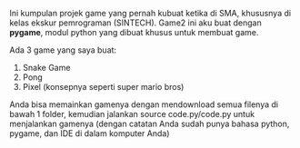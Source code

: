 Ini kumpulan projek game yang pernah kubuat ketika di SMA, khususnya di kelas ekskur pemrograman (SINTECH).
Game2 ini aku buat dengan **pygame**, modul python yang dibuat khusus untuk membuat game.

Ada 3 game yang saya buat:
1. Snake Game
2. Pong
3. Pixel (konsepnya seperti super mario bros)

Anda bisa memainkan gamenya dengan mendownload semua filenya di bawah 1 folder, kemudian jalankan source code.py/code.py untuk menjalankan gamenya (dengan catatan Anda sudah punya bahasa python, pygame, dan IDE di dalam komputer Anda)
